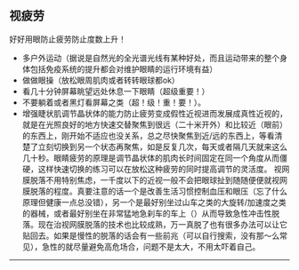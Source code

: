 ## 视疲劳
好好用眼防止疲劳防止度数上升！
- 多户外运动（据说是自然光的全光谱光线有某种好处，而且运动带来的整个身体包括免疫系统的提升都会对维护眼睛的运行环境有益）
- 做做眼操（放松眼周肌肉或者转转眼球都ok）
- 看几十分钟屏幕眺望远处休息一下眼睛（超级重要！）
- 不要躺着或者黑灯看屏幕之类（超！级！重！要！）。
- 增强睫状肌调节晶状体的能力防止疲劳变成假性近视进而发展成真性近视的，就是在光照良好的地方快速交替聚焦到很远（二十米开外）和比较近（眼前）的东西上，刚开始不适应也没关系，总之尽快聚焦到近/远的东西上，等看清楚了立刻切换到另一个状态再聚焦，如是反复几次，每天或者隔几天就来这么几十秒。眼睛疲劳的原理是调节晶状体的肌肉长时间固定在同一个角度从而僵硬，这样快速切换的练习可以在放松这种疲劳的同时提高调节的灵活度。
视网膜脱落不用特别焦虑，一千度以下的近视一般不会把眼球扯到随随便便就视网膜脱落的程度。真要注意的话一个是改善生活习惯控制血压和眼压（忘了什么原理但健康一点总没错），另一个是最好别坐过山车之类的大旋转/加速度之类的器械，或者最好别坐在非常猛地急刹车的车上（）从而导致急性冲击性脱落。现在治视网膜脱落的技术也比较成熟，万一真脱了也有很多办法可以让它贴回去。如果是慢性的脱落的话会有一些前兆（可以自行搜索，没有那～么常见），急性的就尽量避免高危场合，问题不是太大，不用太吓着自己。

---
